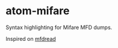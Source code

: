 # atom-mifare

Syntax highlighting for Mifare MFD dumps.

Inspired on [mfdread](https://github.com/zhovner/mfdread)


